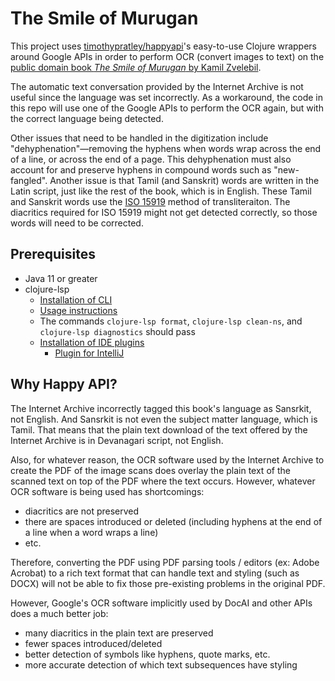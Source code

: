 # The Smile of Murugan

This project uses [timothypratley/happyapi](https://github.com/timothypratley/happyapi)'s
easy-to-use Clojure wrappers around Google APIs in order to
perform OCR (convert images to text)
on the [public domain book _The Smile of Murugan_ by Kamil Zvelebil](https://archive.org/details/smileofmuruganontamilliteratureofsouthindiakamilzvelebilbrill_368_E).

The automatic text conversation provided by the Internet Archive
is not useful since the language was set incorrectly.
As a workaround, the code in this repo will use one of the Google APIs
to perform the OCR again,
but with the correct language being detected.

Other issues that need to be handled in the digitization include "dehyphenation"—removing the hyphens when words wrap across the end of a line,
or across the end of a page.
This dehyphenation must also account for and preserve hyphens in compound words
such as "new-fangled".
Another issue is that Tamil (and Sanskrit) words are written in the Latin script,
just like the rest of the book, which is in English.
These Tamil and Sanskrit words use the [ISO 15919](https://en.wikipedia.org/wiki/ISO_15919)
method of transliteraiton.
The diacritics required for ISO 15919 might not get detected correctly,
so those words will need to be corrected.

## Prerequisites

* Java 11 or greater
* clojure-lsp
  -  [Installation of CLI](https://clojure-lsp.io/installation/)
    * [Usage instructions](https://clojure-lsp.io/api/cli/) 
    * The commands `clojure-lsp format`, `clojure-lsp clean-ns`, and `clojure-lsp diagnostics` should pass
  - [Installation of IDE plugins](https://clojure-lsp.io/clients/)
    *  [Plugin for IntelliJ](https://github.com/clojure-lsp/clojure-lsp-intellij)

## Why Happy API?

The Internet Archive incorrectly tagged this book's language as Sansrkit, not English.
And Sansrkit is not even the subject matter language, which is Tamil.
That means that the plain text download of the text offered by the Internet Archive is in Devanagari script, not English.

Also, for whatever reason, the OCR software used by the Internet Archive to create the PDF of the image scans does overlay the plain text of the scanned text on top of the PDF where the text occurs.
However, whatever OCR software is being used has shortcomings:
* diacritics are not preserved
* there are spaces introduced or deleted (including hyphens at the end of a line when a word wraps a line)
* etc.

Therefore, converting the PDF using PDF parsing tools / editors (ex: Adobe Acrobat) to a rich text format that can handle text and styling (such as DOCX) will not be able to fix those pre-existing problems in the original PDF.

However, Google's OCR software implicitly used by DocAI and other APIs does a much better job:
* many diacritics in the plain text are preserved
* fewer spaces introduced/deleted
* better detection of symbols like hyphens, quote marks, etc.
* more accurate detection of which text subsequences have styling